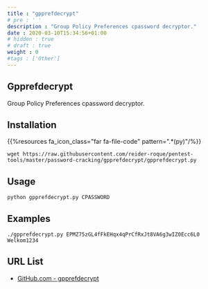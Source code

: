 ```yaml
---
title : "gpprefdecrypt"
# pre : ' '
description : "Group Policy Preferences cpassword decryptor."
date : 2020-03-10T15:34:56+01:00
# hidden : true
# draft : true
weight : 0
#tags : ['Other']
---
```


## Gpprefdecrypt

Group Policy Preferences cpassword decryptor.

## Installation

{{%resources fa_icon_class="far fa-file-code" pattern=".*(py)"/%}}

```plain
wget https://raw.githubusercontent.com/reider-roque/pentest-tools/master/password-cracking/gpprefdecrypt/gpprefdecrypt.py
```

## Usage

```plain
python gpprefdecrypt.py CPASSWORD
```

## Examples

```plain
./gpprefdecrypt.py EPMZ75zGL4fFkEHqx4qPrCfRxJt8VA6g3wIZ0Ecc6L0
Welkom1234
```

## URL List

- [GitHub.com - gpprefdecrypt](https://github.com/reider-roque/pentest-tools/tree/master/password-cracking/gpprefdecrypt)
